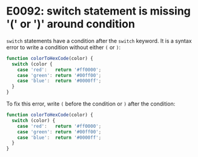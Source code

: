 # E0092: switch statement is missing '(' or ')' around condition

`switch` statements have a condition after the `switch` keyword. It is a syntax
error to write a condition without either `(` or `)`:

```javascript
function colorToHexCode(color) {
  switch (color {
    case 'red':   return '#ff0000';
    case 'green': return '#00ff00';
    case 'blue':  return '#0000ff';
  }
}
```

To fix this error, write `(` before the condition or `)` after the condition:

```javascript
function colorToHexCode(color) {
  switch (color) {
    case 'red':   return '#ff0000';
    case 'green': return '#00ff00';
    case 'blue':  return '#0000ff';
  }
}
```
